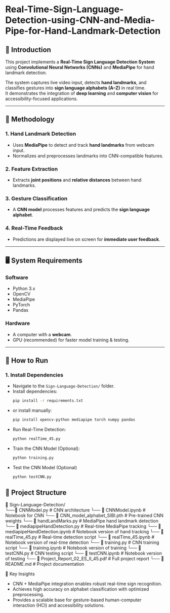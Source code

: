 # Real-Time-Sign-Language-Detection-using-CNN-and-Media-Pipe-for-Hand-Landmark-Detection

## 📖 Introduction
This project implements a **Real-Time Sign Language Detection System** using **Convolutional Neural Networks (CNNs)** and **MediaPipe** for hand landmark detection.  

The system captures live video input, detects **hand landmarks**, and classifies gestures into **sign language alphabets (A–Z)** in real time.  
It demonstrates the integration of **deep learning** and **computer vision** for accessibility-focused applications.  

---

## 🔬 Methodology
### 1. **Hand Landmark Detection**
- Uses **MediaPipe** to detect and track **hand landmarks** from webcam input.  
- Normalizes and preprocesses landmarks into CNN-compatible features.  

### 2. **Feature Extraction**
- Extracts **joint positions** and **relative distances** between hand landmarks.  

### 3. **Gesture Classification**
- A **CNN model** processes features and predicts the **sign language alphabet**.  

### 4. **Real-Time Feedback**
- Predictions are displayed live on screen for **immediate user feedback**.  

---

## 🖥️ System Requirements
### Software
- Python 3.x  
- OpenCV  
- MediaPipe  
- PyTorch  
- Pandas  

### Hardware
- A computer with a **webcam**.  
- GPU (recommended) for faster model training & testing.  

---

## 🚀 How to Run
### 1. Install Dependencies
   - Navigate to the `Sign-Language-Detection/` folder.  
   - Install dependencies:  
     ```bash
     pip install -r requirements.txt
     ```  
   - or install manually:  
     ```bash
     pip install opencv-python mediapipe torch numpy pandas
     ```
   - Run Real-Time Detection:  
     ```bash
     python realTime_45.py
     ```
   - Train the CNN Model (Optional):
     ```bash
     python training.py
     ```
   - Test the CNN Model (Optional)
     ```bash
     python testCNN.py
     ```  

## 📂 Project Structure

📁  Sign-Language-Detection/
<br />
└──📄 CNNModel.py                  # CNN architecture
└── 📄 CNNModel.ipynb               # Notebook for CNN
└── 📄 CNN_model_alphabet_SIBI.pth  # Pre-trained CNN weights
└── 📄 handLandMarks.py             # MediaPipe hand landmark detection
└── 📄 mediapipeHandDetection.py    # Real-time MediaPipe tracking
└── 📄 mediapipeHandDetection.ipynb # Notebook version of hand tracking
└── 📄 realTime_45.py               # Real-time detection script
└── 📄 realTime_45.ipynb            # Notebook version of real-time detection
└── 📄 training.py                  # CNN training script
└── 📄 training.ipynb               # Notebook version of training
└── 📄 testCNN.py                   # CNN testing script
└── 📄 testCNN.ipynb                # Notebook version of testing
└── 📄 Project_Report_02_ES_II_45.pdf # Full project report
└── 📄 README.md                    # Project documentation

📌 Key Insights

- CNN + MediaPipe integration enables robust real-time sign recognition.
- Achieves high accuracy on alphabet classification with optimized preprocessing.
- Provides a scalable base for gesture-based human-computer interaction (HCI) and accessibility solutions.
